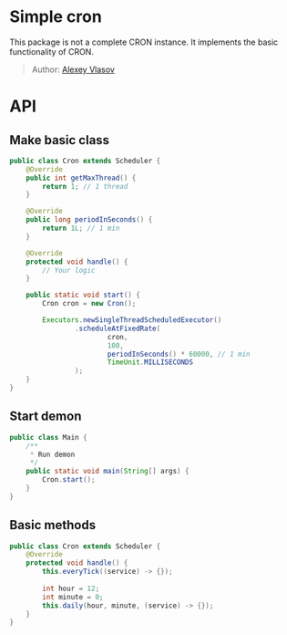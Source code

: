 # Simple cron

This package is not a complete CRON instance. It implements the basic functionality of CRON.

> Author: [Alexey Vlasov](https://github.com/adideas)

# API

## Make basic class
```java
public class Cron extends Scheduler {
    @Override
    public int getMaxThread() {
        return 1; // 1 thread
    }

    @Override
    public long periodInSeconds() {
        return 1L; // 1 min
    }

    @Override
    protected void handle() {
        // Your logic
    }

    public static void start() {
        Cron cron = new Cron();

        Executors.newSingleThreadScheduledExecutor()
                .scheduleAtFixedRate(
                        cron,
                        100,
                        periodInSeconds() * 60000, // 1 min
                        TimeUnit.MILLISECONDS
                );
    }
}
```

## Start demon
```java
public class Main {
    /** 
     * Run demon
     */
    public static void main(String[] args) {
        Cron.start();
    }
}
```

## Basic methods
```java
public class Cron extends Scheduler {
    @Override
    protected void handle() {
        this.everyTick((service) -> {});
        
        int hour = 12;
        int minute = 0;
        this.daily(hour, minute, (service) -> {});
    }
}
```